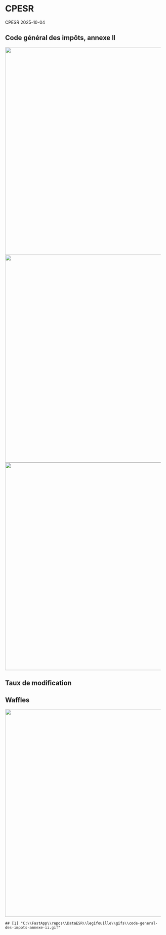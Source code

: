 CPESR
================
CPESR
2025-10-04

## Code général des impôts, annexe II

<img src="C:/FastApp/repos/DataESR/legifouille/codes/code-general-des-impots-annexe-ii/legifouille-code_files/figure-gfm/versions-1.png" width="672" />

<img src="C:/FastApp/repos/DataESR/legifouille/codes/code-general-des-impots-annexe-ii/legifouille-code_files/figure-gfm/modifications-1.png" width="672" />
<img src="C:/FastApp/repos/DataESR/legifouille/codes/code-general-des-impots-annexe-ii/legifouille-code_files/figure-gfm/taille_modifications-1.png" width="672" />

## Taux de modification

## Waffles

<img src="C:/FastApp/repos/DataESR/legifouille/codes/code-general-des-impots-annexe-ii/legifouille-code_files/figure-gfm/unnamed-chunk-4-1.png" width="672" />

    ## [1] "C:\\FastApp\\repos\\DataESR\\legifouille\\gifs\\code-general-des-impots-annexe-ii.gif"
